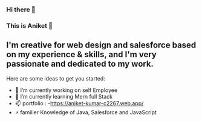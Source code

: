 ### Hi there 👋

### This is Aniket 👋 
## I'm creative for web design and salesforce based on my experience & skills, and I'm very passionate and dedicated to my work.

  
Here are some ideas to get you started:

- 🔭 I’m currently working on self Employee 
- 🌱 I’m currently learning Mern full Stack
- 📫 portfolio : -https://aniket-kumar-c2267.web.app/
- ⚡ familier Knowledge of Java, Salesforce and JavaScript
